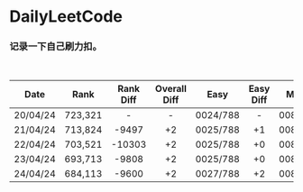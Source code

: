 # DailyLeetCode
### 记录一下自己刷力扣。
<br>

| Date | Rank | Rank Diff | Overall Diff | Easy | Easy Diff | Medium | Medium Diff | Hard | Hard Diff |
|------|:----:|:---------:|:------------:|:----:|:---------:|:------:|:-----------:|:----:|:---------:|
|20/04/24|723,321|-|-|0024/788|-|0081/1639|-|0016/696|-|
|21/04/24|713,824|-9497|+2|0025/788|+1|0082/1639|+1|0016/696|+0|
|22/04/24|703,521|-10303|+2|0025/788|+0|0084/1639|+2|0016/696|+0|
|23/04/24|693,713|-9808|+2|0025/788|+0|0086/1639|+2|0016/696|+0|
|24/04/24|684,113|-9600|+2|0027/788|+2|0086/1639|+0|0016/696|+0|

